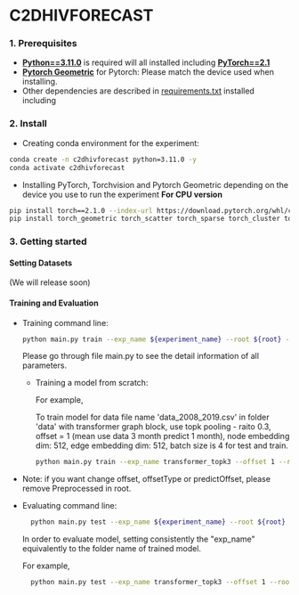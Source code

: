 # C2DHIVFORECAST

### 1. Prerequisites

- [**Python==3.11.0**](https://www.python.org/) is required will all installed including [**PyTorch==2.1**](https://pytorch.org/get-started/previous-versions/)
- [**Pytorch Geometric**](https://pytorch-geometric.readthedocs.io/en/latest/install/installation.html) for Pytorch: Please match the device used when installing.
- Other dependencies are described in [requirements.txt](https://github.com/ultralytics/yolov5/blob/master/requirements.txt) installed including

### 2. Install

- Creating conda environment for the experiment:

```bash
conda create -n c2dhivforecast python=3.11.0 -y
conda activate c2dhivforecast
```

- Installing PyTorch, Torchvision and Pytorch Geometric depending on the device you use to run the experiment
  **For CPU version**

```bash
pip install torch==2.1.0 --index-url https://download.pytorch.org/whl/cpu
pip install torch_geometric torch_scatter torch_sparse torch_cluster torch_spline_conv -f https://data.pyg.org/whl/torch-2.1.0+cpu.html
```

### 3. Getting started

#### Setting Datasets

(We will release soon)

#### Training and Evaluation

- Training command line:

  ```bash
  python main.py train --exp_name ${experiment_name} --root ${root} --dataset ${dataset_name} --offset ${offset} --dataset ${datasetName} --node_dim ${node_dim} --edge_dim ${edge_dim} --pooling ${pooling} --graph_block ${graph_block} --train_batch ${train_batch_size} --test_batch ${test_batch_size} --ratio ${ratio} --ignore ${ignore_feature}
  ```

  Please go through file main.py to see the detail information of all parameters.

  - Training a model from scratch:

    For example,

    To train model for data file name 'data_2008_2019.csv' in folder 'data' with transformer graph block, use topk pooling - raito 0.3, offset = 1 (mean use data 3 month predict 1 month), node embedding dim: 512, edge embedding dim: 512, batch size is 4 for test and train.

    ```bash
    python main.py train --exp_name transformer_topk3 --offset 1 --root data --dataset data_2008_2019 --node_dim 512 --edge_dim 512 --pooling topk --graph_block transformer --train_batch 4 --test_batch 4 --ratio 0.3
    ```

- Note: if you want change offset, offsetType or predictOffset, please remove Preprocessed in root.

- Evaluating command line:

  ```bash
    python main.py test --exp_name ${experiment_name} --root ${root} --dataset ${dataset_name} --offset ${offset} --dataset ${datasetName} --node_dim ${node_dim} --edge_dim ${edge_dim} --pooling ${pooling} --graph_block ${graph_block} --train_batch ${train_batch_size} --test_batch ${test_batch_size} --ratio ${ratio} --ignore ${ignore_feature}
  ```

  In order to evaluate model, setting consistently the "exp_name" equivalently to the folder name of trained model.

  For example,

  ```bash
    python main.py test --exp_name transformer_topk3 --offset 1 --root data --dataset data_2008_2019 --node_dim 512 --edge_dim 512 --pooling topk --graph_block transformer --train_batch 4 --test_batch 4 --ratio 0.3
  ```
